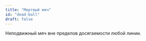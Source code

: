 ```yaml
---
title: "Мертвый мяч"
id: "dead-ball"
draft: false
---
```


Неподвижный мяч вне пределов досягаемости любой линии.